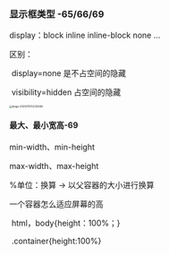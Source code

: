 ### 显示框类型 -65/66/69

display：block inline inline-block none ...

区别：	

​	display=none 是不占空间的隐藏

​	visibility=hidden 占空间的隐藏

<img src="C:\Users\dell\AppData\Roaming\Typora\typora-user-images\image-20200115155226489.png" alt="image-20200115155226489" style="zoom:30%;" />

#### 最大、最小宽高-69

 min-width、min-height

 max-width、max-height



%单位：换算 -> 以父容器的大小进行换算

一个容器怎么适应屏幕的高

​	html，body{height：100%；}

​	.container{height:100%}